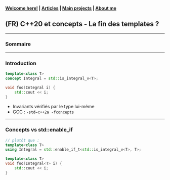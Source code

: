 #### [Welcome here!](https://vpenando.github.io) | [Articles](https://vpenando.github.io/articles.html) | [Main projects](https://vpenando.github.io/projects.html) | [About me](https://vpenando.github.io/about.html)

## (FR) C++20 et concepts - La fin des templates ?

---

### Sommaire


---

### Introduction

```cpp
template<class T>
concept Integral = std::is_integral_v<T>;

void foo(Integral i) {
    std::cout << i;
}
```

* Invariants vérifiés par le type lui-même
* GCC : `-std=c++2a -fconcepts`

---

### Concepts vs std::enable_if
```cpp
// plutôt que :
template<class T>
using Integral = std::enable_if_t<std::is_integral_v<T>, T>;

template<class T>
void foo(Integral<T> i) {
    std::cout << i;
}
```
